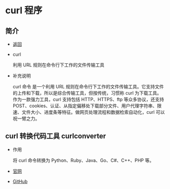 # curl 程序

## 简介

- [返回](../README.md)

- curl

  利用 URL 规则在命令行下工作的文件传输工具

- 补充说明

  curl 命令 是一个利用 URL 规则在命令行下工作的文件传输工具。它支持文件的上传和下载，所以是综合传输工具，但按传统，习惯称 curl 为下载工具。作为一款强力工具，curl 支持包括 HTTP、HTTPS、ftp 等众多协议，还支持 POST、cookies、认证、从指定偏移处下载部分文件、用户代理字符串、限速、文件大小、进度条等特征。做网页处理流程和数据检索自动化，curl 可以祝一臂之力。

## curl 转换代码工具 curlconverter

- 作用

  将 curl 命令转换为 Python、Ruby、Java、Go、C#、C++、PHP 等。

- [官网](https://curlconverter.com/)

- [GitHub](https://github.com/curlconverter/curlconverter)
